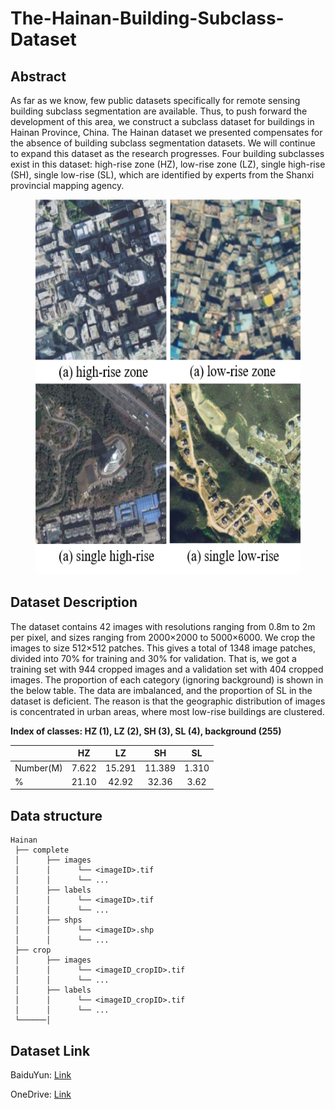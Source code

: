 # The-Hainan-Building-Subclass-Dataset
## Abstract
As far as we know, few public datasets specifically for remote sensing building subclass segmentation are available. Thus, to push forward the development of this area, we construct a subclass dataset for buildings in Hainan Province, China. The Hainan dataset we presented compensates for the absence of building subclass segmentation datasets. We will continue to expand this dataset as the research progresses. Four building subclasses exist in this dataset: high-rise zone (HZ), low-rise zone (LZ), single high-rise (SH), single low-rise (SL), which are identified by experts from the Shanxi provincial mapping agency.

<figure>
  <text-align: center;>
  <img src="./figures/buildings.png" alt="buildings" title="Examples of the four classes of our building subclass segmentation task: (a) HZ, (b) LZ, (c) SH, and (d) SL." width="500" height="600" />
</figcaption>
</figure>

## Dataset Description
The dataset contains 42 images with resolutions ranging from 0.8m to 2m per pixel, and sizes ranging from 2000$\times$2000 to 5000$\times$6000. We crop the images to size 512$\times$512 patches. This gives a total of 1348 image patches, divided into 70\% for training and 30\% for validation. That is, we got a training set with 944 cropped images and a validation set with 404 cropped images. The proportion of each category (ignoring background) is shown in the below table. The data are imbalanced, and the proportion of SL in the dataset is deficient. The reason is that the geographic distribution of images is concentrated in urban areas, where most low-rise buildings are clustered.

**Index of classes: HZ (1), LZ (2), SH (3), SL (4), background (255)**

|            | HZ            | LZ            | SH            | SL            |
| ---------- | :-----------: | :-----------: | :-----------: | :-----------: |
| Number(M)  | 7.622         | 15.291        | 11.389        | 1.310         |
| \%         | 21.10         | 42.92         | 32.36         | 3.62          |

## Data structure
```
Hainan 
 ├── complete
 │      ├── images 
 │      │      └── <imageID>.tif
 │      │      └── ...
 │      ├── labels
 │      │      └── <imageID>.tif
 │      │      └── ...
 │      ├── shps
 │      │      └── <imageID>.shp
 │      │      └── ...
 ├── crop
 │      ├── images 
 │      │      └── <imageID_cropID>.tif
 │      │      └── ...
 │      ├── labels
 │      │      └── <imageID_cropID>.tif
 │      │      └── ...
 └──────│
```

## Dataset Link
BaiduYun: [Link]()

OneDrive: [Link]()
